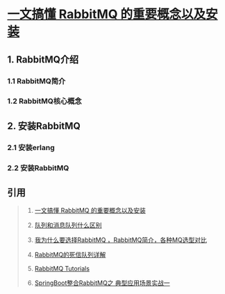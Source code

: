 # [一文搞懂 RabbitMQ 的重要概念以及安装](https://gitee.com/SnailClimb/JavaGuide/blob/master/docs/system-design/data-communication/rabbitmq.md)

## 1. RabbitMQ介绍

### 1.1 RabbitMQ简介
### 1.2 RabbitMQ核心概念



## 2. 安装RabbitMQ

### 2.1 安装erlang
### 2.2 安装RabbitMQ





## 引用
>1. [一文搞懂 RabbitMQ 的重要概念以及安装](https://gitee.com/SnailClimb/JavaGuide/blob/master/docs/system-design/data-communication/rabbitmq.md)
>
>2. [队列和消息队列什么区别](https://bbs.csdn.net/topics/392507920)
>
>3. [我为什么要选择RabbitMQ ，RabbitMQ简介，各种MQ选型对比](https://www.sojson.com/blog/48.html)
>
>4. [RabbitMQ的死信队列详解](https://www.jianshu.com/p/986ee5eb78bc)
>
>5. [RabbitMQ Tutorials](https://www.rabbitmq.com/getstarted.html)
>
>6. [SpringBoot整合RabbitMQ之 典型应用场景实战一](https://blog.csdn.net/u013871100/article/details/82982235)
>
>